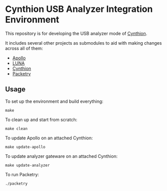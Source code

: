 # Cynthion USB Analyzer Integration Environment

This repository is for developing the USB analyzer mode of [Cynthion](https://greatscottgadgets.com/cynthion/).

It includes several other projects as submodules to aid with making changes across all of them:
- [Apollo](https://github.com/greatscottgadgets/apollo)
- [LUNA](https://github.com/greatscottgadgets/luna)
- [Cynthion](https://github.com/greatscottgadgets/luna)
- [Packetry](https://github.com/greatscottgadgets/packetry)

## Usage

To set up the environment and build everything:

`make`

To clean up and start from scratch:

`make clean`

To update Apollo on an attached Cynthion:

`make update-apollo`

To update analyzer gateware on an attached Cynthion:

`make update-analyzer`

To run Packetry:

`./packetry`
